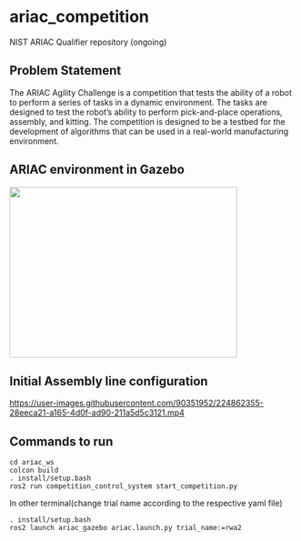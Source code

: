 # ariac_competition
NIST ARIAC Qualifier repository (ongoing)

## Problem Statement
The ARIAC Agility Challenge is a competition that tests the ability of a robot to perform a series of tasks in a dynamic environment. The tasks are designed to test the robot’s ability to perform pick-and-place operations, assembly, and kitting. The competition is designed to be a testbed for the development of algorithms that can be used in a real-world manufacturing environment.

## ARIAC environment in Gazebo

<img src="https://user-images.githubusercontent.com/90351952/224862216-94528e61-b6d8-4142-80e2-306f8d7b403f.png" width="400" height="300">

## Initial Assembly line configuration

https://user-images.githubusercontent.com/90351952/224862355-28eeca21-a165-4d0f-ad90-211a5d5c3121.mp4


## Commands to run

```
cd ariac_ws
colcon build
. install/setup.bash
ros2 run competition_control_system start_competition.py

```

In other terminal(change trial name according to the respective yaml file)

```
. install/setup.bash
ros2 launch ariac_gazebo ariac.launch.py trial_name:=rwa2
```
